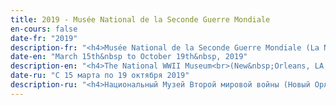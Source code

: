 ```yaml
---
title: 2019 - Musée National de la Seconde Guerre Mondiale
en-cours: false
date-fr: "2019"
description-fr: "<h4>Musée National de la Seconde Guerre Mondiale (La Nouvelle Orléans, USA)</h4><strong>«&nbsp;L’art de Guy de Montlaur – En mémoire de ce que je ne sais pas dire&nbsp;»</strong><br>Louisiana Memorial Pavilion<br>Exposition pour le 75e anniversaire du débarquement en Normandie<br><br><a href='/pdf/CatalogueExpoMontlaurNOLAMars2019.pdf'>Télécharger le catalogue de l'exposition</a>"
date-en: "March 15th&nbsp to October 19th&nbsp, 2019"
description-en: "<h4>The National WWII Museum<br>(New&nbsp;Orleans, LA, USA)</h4><strong>“The Art of Guy de Montlaur – In Memory of What I cannot Say”</strong><br>March 15 to October 19, 2019, Louisiana Memorial Pavilion<br>In Memory of the 75th Anniversary of the Normandy Landings<br><br><a class='button' href='/pdf/CatalogueExpoMontlaurNOLAMars2019.pdf'>Download exhibition catalog</a>"
date-ru: "С 15 марта по 19 октября 2019"
description-ru: "<h4>Национальный Музей Второй мировой войны (Новый Орлеан, США)</h4><strong>“The Art of Guy de Montlaur – In Memory of What I cannot Say”</strong><br>С 15 марта по 19 октября, 2019, Мемориальный павильон Луизианы<br>Памяти 75-летия высадки в Нормандии<br><br><a class='button' href='/pdf/CatalogueExpoMontlaurNOLAMars2019.pdf'>Download the exhibition catalog</a>"
---
```

